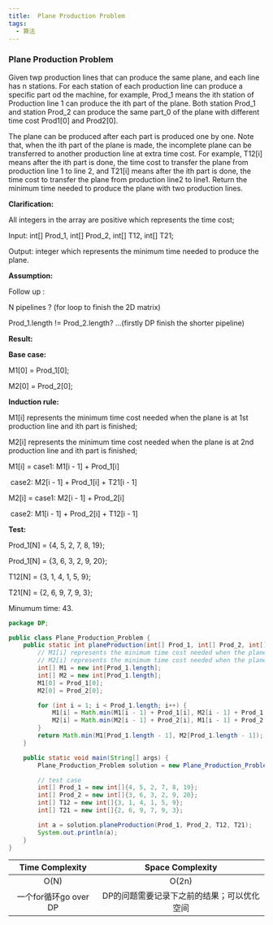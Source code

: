 ```yaml
---
title:  Plane Production Problem
tags:
  - 算法
---
```




### Plane Production Problem

Given twp production lines that can produce the same plane, and each line has n stations. For each station of each production line can produce a specific part od the machine, for example, Prod_1 means the ith station of Production line 1 can produce the ith part of the plane. Both station Prod_1 and station Prod_2 can produce the same part_0 of the plane with different time cost Prod1[0] and Prod2[0].

The plane can be produced after each part is produced one by one. Note that, when the ith part of the plane is made, the incomplete plane can be transferred to another production line at extra time cost. For example, T12[i] means after the ith part is done, the time cost to transfer the plane from production line 1 to line 2, and T21[i] means after the ith part is done, the time cost to transfer the plane from production line2 to line1. Return the minimum time needed to produce the plane with two production lines.



**Clarification:** 

All integers in the array are positive which represents the time cost;

Input: int[] Prod_1, int[] Prod_2, int[] T12, int[] T21;

Output: integer which represents the minimum time needed to produce the plane.



**Assumption:**  

Follow up :

N pipelines ? (for loop to finish the 2D matrix)

Prod_1.length != Prod_2.length? ...(firstly DP finish the shorter pipeline)



**Result:** 

**Base case:**

M1[0] = Prod_1[0];

M2[0] = Prod_2[0];

**Induction rule:**

M1[i] represents the minimum time cost needed when the plane is at 1st production line and ith part is finished;

M2[i] represents the minimum time cost needed when the plane is at 2nd production line and ith part is finished;

M1[i] = case1: M1[i - 1] + Prod_1[i]

​			  case2: M2[i - 1] + Prod_1[i] + T21[i - 1]

M2[i] = case1: M2[i - 1] + Prod_2[i]

​			  case2: M1[i - 1] + Prod_2[i] + T12[i - 1]



**Test:** 

Prod_1[N] = {4, 5, 2, 7, 8, 19};

Prod_1[N] = {3, 6, 3, 2, 9, 20};

T12[N] = {3, 1, 4, 1, 5, 9};

T21[N] = {2, 6, 9, 7, 9, 3};

Minumum time: 43.

```java
package DP;

public class Plane_Production_Problem {
    public static int planeProduction(int[] Prod_1, int[] Prod_2, int[] T12, int[] T21) {
        // M1[i] represents the minimum time cost needed when the plane is at 1st production line and ith part is finished;
        // M2[i] represents the minimum time cost needed when the plane is at 2nd production line and ith part is finished;
        int[] M1 = new int[Prod_1.length];
        int[] M2 = new int[Prod_1.length];
        M1[0] = Prod_1[0];
        M2[0] = Prod_2[0];

        for (int i = 1; i < Prod_1.length; i++) {
            M1[i] = Math.min(M1[i - 1] + Prod_1[i], M2[i - 1] + Prod_1[i] + T21[i - 1]);
            M2[i] = Math.min(M2[i - 1] + Prod_2[i], M1[i - 1] + Prod_2[i] + T12[i - 1]);
        }
        return Math.min(M1[Prod_1.length - 1], M2[Prod_1.length - 1]);
    }

    public static void main(String[] args) {
        Plane_Production_Problem solution = new Plane_Production_Problem();

        // test case
        int[] Prod_1 = new int[]{4, 5, 2, 7, 8, 19};
        int[] Prod_2 = new int[]{3, 6, 3, 2, 9, 20};
        int[] T12 = new int[]{3, 1, 4, 1, 5, 9};
        int[] T21 = new int[]{2, 6, 9, 7, 9, 3};

        int a = solution.planeProduction(Prod_1, Prod_2, T12, T21);
        System.out.println(a);
    }
}
```

|    Time Complexity    |              Space Complexity              |
| :-------------------: | :----------------------------------------: |
|         O(N)          |                   O(2n)                    |
| 一个for循环go over DP | DP的问题需要记录下之前的结果；可以优化空间 |

